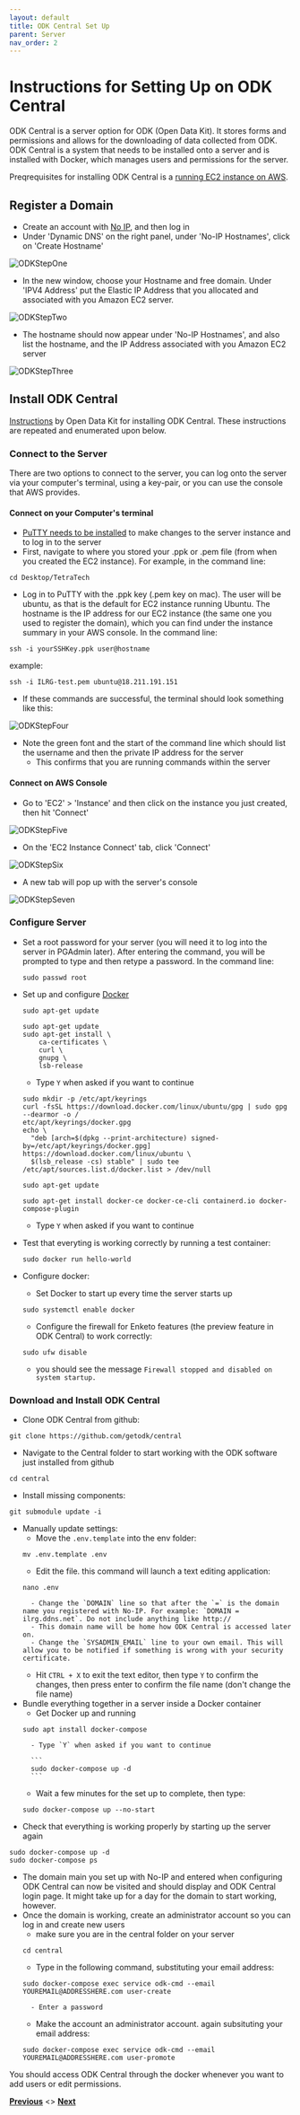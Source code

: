 ```yaml
---
layout: default
title: ODK Central Set Up
parent: Server
nav_order: 2
---
```

# Instructions for Setting Up on ODK Central

ODK Central is a server option for ODK (Open Data Kit). It stores forms and permissions and allows for the downloading of data collected from ODK. ODK Central is a system that needs to be installed onto a server and is installed with Docker, which manages users and permissions for the server.

Preqrequisites for installing ODK Central is a [running EC2 instance on AWS](AWS_Setup.html).

## Register a Domain
- Create an account with [No IP](https://www.noip.com/), and then log in
- Under 'Dynamic DNS' on the right panel, under 'No-IP Hostnames', click on 'Create Hostname'

![ODKStepOne](serverAssets/ODKStepOne.png)
- In the new window, choose your Hostname and free domain. Under 'IPV4 Address' put the Elastic IP Address that you allocated and associated with you Amazon EC2 server.

![ODKStepTwo](serverAssets/ODKStepTwo.png)
- The hostname should now appear under 'No-IP Hostnames', and also list the hostname, and the IP Address associated with you Amazon EC2 server

![ODKStepThree](serverAssets/ODKStepThree.png)

## Install ODK Central
[Instructions](https://docs.getodk.org/central-install-digital-ocean/#getting-and-setting-up-central) by Open Data Kit for installing ODK Central. These instructions are repeated and enumerated upon below.

### Connect to the Server
There are two options to connect to the server, you can log onto the server via your computer's terminal, using a key-pair, or you can use the console that AWS provides.

#### **Connect on your Computer's terminal**
- [PuTTY needs to be installed](PuTTY_Setup.html) to make changes to the server instance and to log in to the server
- First, navigate to where you stored your .ppk or .pem file (from when you created the EC2 instance). For example, in the command line:
```
cd Desktop/TetraTech
```
- Log in to PuTTY with the .ppk key (.pem key on mac). The user will be ubuntu, as that is the default for EC2 instance running Ubuntu. The hostname is the IP address for our EC2 instance (the same one you used to register the domain), which you can find under the instance summary in your AWS console. In the command line:
```
ssh -i yourSSHKey.ppk user@hostname
```
example:
```
ssh -i ILRG-test.pem ubuntu@18.211.191.151
```
- If these commands are successful, the terminal should look something like this:

![ODKStepFour](serverAssets/ODKStepFour.png)
- Note the green font and the start of the command line which should list the username and then the private IP address for the server
    - This confirms that you are running commands within the server

#### **Connect on AWS Console**
- Go to 'EC2' > 'Instance' and then click on the instance you just created, then hit 'Connect'

![ODKStepFive](serverAssets/ODKStepFive.png)
- On the 'EC2 Instance Connect' tab, click 'Connect'

![ODKStepSix](serverAssets/ODKStepSix.png)
- A new tab will pop up with the server's console

![ODKStepSeven](serverAssets/ODKStepSeven.png)

### Configure Server
- Set a root password for your server (you will need it to log into the server in PGAdmin later). After entering the command, you will be prompted to type and then retype a password. In the command line:

    ```
    sudo passwd root
    ```

- Set up and configure [Docker](https://docs.docker.com/engine/install/ubuntu/)

    ```
    sudo apt-get update

    sudo apt-get update
    sudo apt-get install \
        ca-certificates \
        curl \
        gnupg \
        lsb-release
    ```

    - Type `Y` when asked if you want to continue

    ```
    sudo mkdir -p /etc/apt/keyrings
    curl -fsSL https://download.docker.com/linux/ubuntu/gpg | sudo gpg --dearmor -o /
    etc/apt/keyrings/docker.gpg
    echo \
      "deb [arch=$(dpkg --print-architecture) signed-by=/etc/apt/keyrings/docker.gpg] https://download.docker.com/linux/ubuntu \
      $(lsb_release -cs) stable" | sudo tee /etc/apt/sources.list.d/docker.list > /dev/null

    sudo apt-get update

    sudo apt-get install docker-ce docker-ce-cli containerd.io docker-compose-plugin
    ```

    - Type `Y` when asked if you want to continue
- Test that everyting is working correctly by running a test container:

    ```
    sudo docker run hello-world
    ```

- Configure docker:
    - Set Docker to start up every time the server starts up
    ```
    sudo systemctl enable docker
    ```
    - Configure the firewall for Enketo features (the preview feature in ODK Central) to work correctly:
    ```
    sudo ufw disable
    ```
    - you should see the message `Firewall stopped and disabled on system startup.`

### Download and Install ODK Central
- Clone ODK Central from github:
```
git clone https://github.com/getodk/central
```
- Navigate to the Central folder to start working with the ODK software just installed from github
```
cd central
```
- Install missing components:
```
git submodule update -i
```
- Manually update settings:
    - Move the `.env.template` into the env folder:
    ```
    mv .env.template .env
    ```
    - Edit the file. this command will launch a text editing application:
    ```
    nano .env
    ```
        - Change the `DOMAIN` line so that after the `=` is the domain name you registered with No-IP. For example: `DOMAIN = ilrg.ddns.net`. Do not include anything like http://
        - This domain name will be home how ODK Central is accessed later on.
        - Change the `SYSADMIN_EMAIL` line to your own email. This will allow you to be notified if something is wrong with your security certificate.
    - Hit `CTRL + X` to exit the text editor, then type `Y` to confirm the changes, then press enter to confirm the file name (don't change the file name)
- Bundle everything together in a server inside a Docker container
    - Get Docker up and running
    ```
    sudo apt install docker-compose
    ```
        - Type `Y` when asked if you want to continue

        ```
        sudo docker-compose up -d
        ```
    - Wait a few minutes for the set up to complete, then type:
    ```
    sudo docker-compose up --no-start
    ```
- Check that everything is working properly by starting up the server again
```
sudo docker-compose up -d
sudo docker-compose ps
```
- The domain main you set up with No-IP and entered when configuring ODK Central can now be visited and should display and ODK Central login page. It might take up for a day for the domain to start working, however.
- Once the domain is working, create an administrator account so you can log in and create new users
    - make sure you are in the central folder on your server
    ```
    cd central
    ```
    - Type in the following command, substituting your email address:
    ```
    sudo docker-compose exec service odk-cmd --email YOUREMAIL@ADDRESSHERE.com user-create
    ```
        - Enter a password
    - Make the account an administrator account. again subsituting your email address:
    ```
    sudo docker-compose exec service odk-cmd --email YOUREMAIL@ADDRESSHERE.com user-promote
    ```

You should access ODK Central through the docker whenever you want to add users or edit permissions.

**[Previous](AWS_Setup.html)** <> **[Next](Webmin_Setup.html)**
